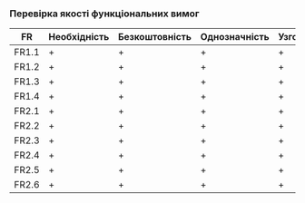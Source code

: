 ### Перевірка якості функціональних вимог

| FR    | Необхідність | Безкоштовність | Однозначність | Узгодженість | Завершеність | Атомарність | Здійсненність | Відстежуваність | Перевіряємість |
|-------|--------------|----------------|---------------|--------------|--------------|-------------|---------------|-----------------|----------------|
| FR1.1 |       +      |        +       |       +       |       +      |       +      |      +      |       +       |        +        |        +       |
| FR1.2 |       +      |        +       |       +       |       +      |       +      |      +      |       +       |        +        |        +       |
| FR1.3 |       +      |        +       |       +       |       +      |       +      |      +      |       +       |        +        |        +       |
| FR1.4 |       +      |        +       |       +       |       +      |       +      |      +      |       +       |        +        |        +       |
| FR2.1 |       +      |        +       |       +       |       +      |       +      |      +      |       +       |        +        |        +       |
| FR2.2 |       +      |        +       |       +       |       +      |       +      |      +      |       +       |        +        |        +       |
| FR2.3 |       +      |        +       |       +       |       +      |       +      |      +      |       +       |        +        |        +       |
| FR2.4 |       +      |        +       |       +       |       +      |       +      |      +      |       +       |        +        |        +       |
| FR2.5 |       +      |        +       |       +       |       +      |       +      |      +      |       +       |        +        |        +       |
| FR2.6 |       +      |        +       |       +       |       +      |       +      |      +      |       +       |        +        |        +       |
